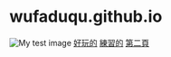 <!DOCTYPE html>
# wufaduqu.github.io
<html>
  <head>
    <meta charset="utf-8">
  </head>
  <body>
    <img src="https://www.freeiconspng.com/uploads/mozilla-firefox-icon-0.png" alt="My test image">
    <a href="https://youtu.be/dQw4w9WgXcQ">好玩的</a>
    <a href="https://youtu.be/CLUPkcLQm64">練習的</a>
    <a href="123.html">第二頁</a>
  </body>
</html>
